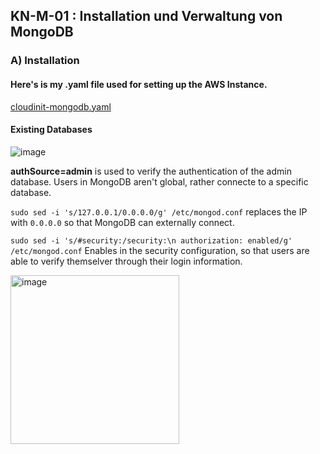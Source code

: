 ## KN-M-01 : Installation und Verwaltung von MongoDB

### A) Installation

#### Here's is my .yaml file used for setting up the AWS Instance. 
[cloudinit-mongodb.yaml](cloudinit-mongodb.yaml)

#### Existing Databases
![image](https://github.com/user-attachments/assets/a42bc2fe-cc26-4030-afd4-86a6e8f0aab1)

**authSource=admin** is used to verify the authentication of the admin database. Users in MongoDB aren't global, rather connecte to a specific database.


`sudo sed -i 's/127.0.0.1/0.0.0.0/g' /etc/mongod.conf`
replaces the IP with `0.0.0.0` so that MongoDB can externally connect.

`sudo sed -i 's/#security:/security:\n authorization: enabled/g' /etc/mongod.conf`
Enables in the security configuration, so that users are able to verify themselver through their login information.

<img width="270" alt="image" src="https://github.com/user-attachments/assets/4f4b3da4-7c6d-4178-b0c9-4c1f0d9de114" />
